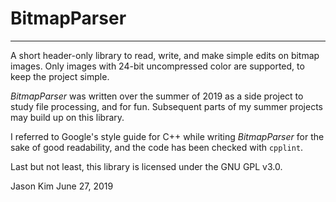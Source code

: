 # BitmapParser
***

A short header-only library to read, write, and make simple edits on bitmap images. Only images with 24-bit uncompressed color are supported, to keep the project simple.

*BitmapParser* was written over the summer of 2019 as a side project to study file processing, and for fun. Subsequent parts of my summer projects may build up on this library.

I referred to Google's style guide for C++ while writing *BitmapParser* for the sake of good readability, and the code has been checked with `cpplint`.

Last but not least, this library is licensed under the GNU GPL v3.0.

Jason Kim
June 27, 2019
